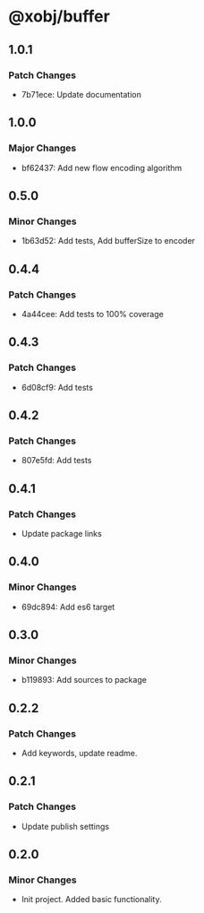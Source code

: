 # @xobj/buffer

## 1.0.1

### Patch Changes

- 7b71ece: Update documentation

## 1.0.0

### Major Changes

- bf62437: Add new flow encoding algorithm

## 0.5.0

### Minor Changes

- 1b63d52: Add tests, Add bufferSize to encoder

## 0.4.4

### Patch Changes

- 4a44cee: Add tests to 100% coverage

## 0.4.3

### Patch Changes

- 6d08cf9: Add tests

## 0.4.2

### Patch Changes

- 807e5fd: Add tests

## 0.4.1

### Patch Changes

- Update package links

## 0.4.0

### Minor Changes

- 69dc894: Add es6 target

## 0.3.0

### Minor Changes

- b119893: Add sources to package

## 0.2.2

### Patch Changes

- Add keywords, update readme.

## 0.2.1

### Patch Changes

- Update publish settings

## 0.2.0

### Minor Changes

- Init project. Added basic functionality.
